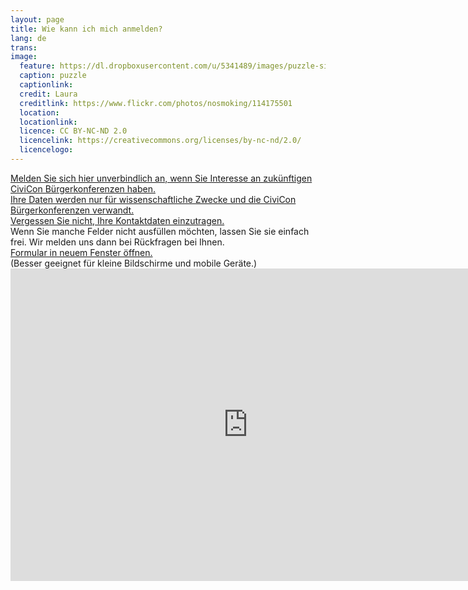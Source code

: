 ```yaml
---
layout: page
title: Wie kann ich mich anmelden?
lang: de
trans:
image:
  feature: https://dl.dropboxusercontent.com/u/5341489/images/puzzle-signatures_crop.jpg
  caption: puzzle
  captionlink:
  credit: Laura
  creditlink: https://www.flickr.com/photos/nosmoking/114175501
  location:
  locationlink:
  licence: CC BY-NC-ND 2.0
  licencelink: https://creativecommons.org/licenses/by-nc-nd/2.0/
  licencelogo:
---
```


<div markdown="0"><a href="" class="btn btn-success">Melden Sie sich hier unverbindlich an, wenn Sie Interesse an zukünftigen CiviCon Bürgerkonferenzen haben.</a></div>

<div markdown="0"><a href="" class="btn btn-info">Ihre Daten werden nur für wissenschaftliche Zwecke und die CiviCon Bürgerkonferenzen verwandt.</a></div>

<div markdown="0"><a href="/kontakt/" class="btn btn-warning">Vergessen Sie nicht, Ihre Kontaktdaten einzutragen.</a></div>
Wenn Sie manche Felder nicht ausfüllen möchten, lassen Sie sie einfach frei.
Wir melden uns dann bei Rückfragen bei Ihnen.

<div markdown="0"><a href="https://docs.google.com/forms/d/16Yx6cFtZOVMwta9B5V4t1BPdnu7bH5ADKVq66XFNze4/viewform?usp=send_form" class="btn">Formular in neuem Fenster öffnen.</a></div>
(Besser geeignet für kleine Bildschirme und mobile Geräte.)

<iframe src="https://docs.google.com/forms/d/16Yx6cFtZOVMwta9B5V4t1BPdnu7bH5ADKVq66XFNze4/viewform?embedded=true" width="760" height="500" frameborder="0" marginheight="0" marginwidth="0">Loading...</iframe>
